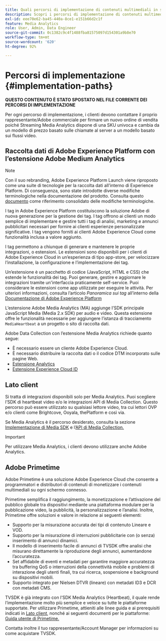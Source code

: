 ```yaml
---
title: Quali percorsi di implementazione di contenuti multimediali in streaming sono disponibili?
description: Scopri i percorsi di implementazione di contenuti multimediali in streaming di Adobe, inclusa la raccolta dati di Adobe Experience Platform.
exl-id: eee70e62-ba45-440a-8ce1-e151b66d2c1f
feature: Media Analytics
role: User, Admin, Data Engineer
source-git-commit: 0c1382c9c4f1488fba81575097d154301a9b8e70
workflow-type: tm+mt
source-wordcount: '620'
ht-degree: 92%

---
```


# Percorsi di implementazione {#implementation-paths}

**QUESTO CONTENUTO È STATO SPOSTATO NEL FILE CORRENTE DEI PERCORSI DI IMPLEMENTAZIONE**

Per ogni percorso di implementazione, i clienti devono contattare il proprio rappresentante/Adobe commerciale per firmare un nuovo ordine di vendita poiché Streaming Media Analytics dispone di una SKU univoca e cambia da un modello di prezzo basato sulle chiamate al server a un modello basato sui flussi video.

## Raccolta dati di Adobe Experience Platform con l’estensione Adobe Medium Analytics

>[!NOTE]
>Con il suo rebranding, Adobe Experience Platform Launch viene riproposto come una suite di tecnologie per la raccolta dati all’interno di Experience Platform. Di conseguenza, sono state introdotte diverse modifiche terminologiche nella documentazione del prodotto. Consulta questo [documento](https://experienceleague.adobe.com/docs/experience-platform/tags/term-updates.html?lang=it) come riferimento consolidato delle modifiche terminologiche.


I tag in Adobe Experience Platform costituiscono la soluzione Adobe di nuova generazione per la gestione dei tag. I tag offrono ai clienti un modo semplice di implementare e gestire tutti i tag di analisi, marketing e annunci pubblicitari necessari per fornire ai clienti esperienze personalizzate significative. I tag vengono forniti ai clienti Adobe Experience Cloud come funzionalità inclusa a valore aggiunto.

I tag permettono a chiunque di generare e mantenere le proprie integrazioni, o estensioni. Le estensioni sono disponibili per i clienti di Adobe Experience Cloud in un’esperienza di tipo app-store, per velocizzare l’installazione, la configurazione e l’implementazione dei tag.

Un’estensione è un pacchetto di codice (JavaScript, HTML e CSS) che estende le funzionalità dei tag. Puoi generare, gestire e aggiornare le integrazioni tramite un&#39;interfaccia praticamente self-service. Puoi considerare le estensioni come app utilizzate per eseguire le attività. Per ulteriori informazioni, consulta l’articolo *Panoramica sui tag* all’interno della [Documentazione di Adobe Experience Platform](https://experienceleague.adobe.com/docs/experience-platform/tags/home.html?lang=it)

L’estensione Adobe Media Analytics (MA) aggiunge l’SDK principale JavaScript Media (Media 2.x SDK) per audio e video. Questa estensione offre le funzionalità necessarie per aggiungere l’istanza di tracciamento `MediaHeartbeat` a un progetto o sito di raccolta dati.

Adobe Data Collection con l’estensione Media Analytics richiede quanto segue:
* È necessario essere un cliente Adobe Experience Cloud.
* È necessario distribuire la raccolta dati o il codice DTM incorporato sulle pagine Web.
* [Estensione Analytics](https://experienceleague.adobe.com/docs/experience-platform/tags/extensions/adobe/analytics/overview.html?lang=it)
* [Estensione Experience Cloud ID](https://experienceleague.adobe.com/docs/experience-platform/tags/extensions/adobe/id-service/overview.html?lang=it)


## Lato client 

Si tratta di integrazioni disponibili solo per Media Analytics. Puoi scegliere l’SDK di heartbeat video e/o le integrazioni API di Media Collection. Questo percorso può essere utilizzato su qualsiasi lettore video, tra cui lettori OVP e/o clienti come Brightcove, Ooyala, thePlatform e così via.

Se Media Analytics è il percorso desiderato, consulta la sezione [Implementazione di Media SDK](/help/legacy/setup/legacy-setup-overview.md) e l’[API di Media Collection.](/help/implementation/media-collection-api/mc-api-overview.md)

>[!IMPORTANT]
>Per utilizzare Media Analytics, i clienti devono utilizzare anche Adobe Analytics.

## Adobe Primetime

Adobe Primetime è una soluzione Adobe Experience Cloud che consente a programmatori e distributori di contenuti di monetizzare i contenuti multimediali su ogni schermo connesso.

Primetime semplifica il raggiungimento, la monetizzazione e l’attivazione del pubblico globale tra dispositivi mediante una piattaforma modulare per la pubblicazione video, la pubblicità, la personalizzazione e l’analisi. Inoltre, Primetime offre soluzioni e valore in relazione ai seguenti elementi:

* Supporto per la misurazione accurata dei tipi di contenuto Lineare e VOD.
* Supporto per la misurazione di interruzioni pubblicitarie con (o senza) inserimento di annunci dinamici.
* Il modello di inserimento facile di annunci di TVSDK offre analisi che misurano direttamente la riproduzione degli annunci, aumentandone l’accuratezza.
* Set affidabile di eventi e metadati per garantire maggiore accuratezza tra buffering QoS o interruzioni della connettività mobile e problemi di interazione degli utenti finali, tra cui ricerca, sospensione e background su dispositivi mobili.
* Supporto integrato per Nielsen DTVR (lineare) con metadati ID3 e DCR con metadati CMS.


TVSDK è già integrato con l’SDK Media Analytics (Heartbeat), il quale rende l’implementazione molto più semplice e veloce su tutte le piattaforme supportate. Per utilizzare Primetime, attieniti alle linee guida e ai prerequisiti indicati in [Lato client](/help/legacy/intro-to-ava/implementation-paths/client-side-path.md), nonché ai seguenti documenti per le piattaforme: [Guida utente di Primetime.](https://helpx.adobe.com/it/primetime/user-guide.html)

Contatta inoltre il tuo rappresentante/Account Manager per informazioni su come acquistare TVSDK.
